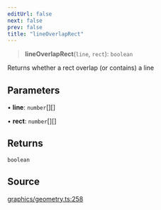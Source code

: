 ```yaml
---
editUrl: false
next: false
prev: false
title: "lineOverlapRect"
---
```


> **lineOverlapRect**(`line`, `rect`): `boolean`

Returns whether a rect overlap (or contains) a line

## Parameters

• **line**: `number`[][]

• **rect**: `number`[][]

## Returns

`boolean`

## Source

[graphics/geometry.ts:258](https://github.com/dgmjs/dgmjs/blob/c296d113d513e412f08f9016159ca40d11e704cd/packages/core/src/graphics/geometry.ts#L258)
